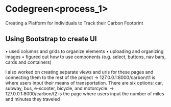 # Codegreen<process_1>
Creating a Platform for Individuals to Track their Carbon Footprint 

## Using Bootstrap to create UI
• used columns and grids to organize elements
• uploading and organizing images
• figured out how to use components (e.g. select, buttons, nav bars, cards and containers)

I also worked on creating separate views and urls for these pages and connecting them to the rest of the project
-> 127.0.0.1:8000/carbon/t1 is where users input their means of transportation. 
There are six options: car, subway, bus, e-scooter, bicycle, and motorcycle.
->  127.0.0.1:8000/carbon/t2 is the page where users input the number of miles and minutes they traveled
